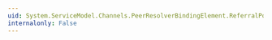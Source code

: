 ```yaml
---
uid: System.ServiceModel.Channels.PeerResolverBindingElement.ReferralPolicy
internalonly: False
---
```

